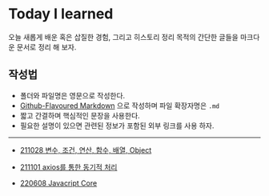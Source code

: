 # Today I learned

오늘 새롭게 배운 혹은 삽질한 경험, 그리고 히스토리 정리 목적의 간단한 글들을 마크다운 문서로 정리 해 보자.

## 작성법

- 폴더와 파일명은 영문으로 작성한다.
- [Github-Flavoured Markdown](https://guides.github.com/features/mastering-markdown/) 으로 작성하며 파일 확장자명은 `.md`
- 짧고 간결하며 핵심적인 문장을 사용한다.
- 필요한 설명이 있으면 관련된 정보가 포함된 외부 링크를 사용 하자.

---

- [211028 변수, 조건, 연산, 함수, 배열, Object](https://github.com/Mingdoo/Javascript/blob/master/211028/README.md)
- [211101 axios를 통한 동기적 처리](https://github.com/Mingdoo/Javascript/blob/master/211101/README.md)

- [220608 Javacript Core](https://github.com/Mingdoo/Javascript/blob/master/220608/README.md)
